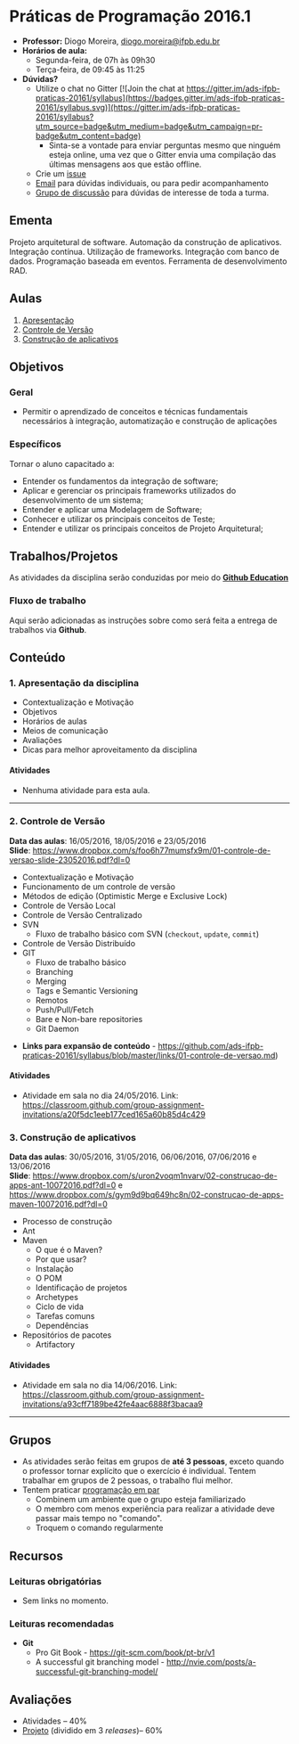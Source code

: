 # Práticas de Programação 2016.1

* **Professor:** Diogo Moreira, [diogo.moreira@ifpb.edu.br](mailto:diogo.moreira@ifpb.edu.br)
* **Horários de aula:**
    - Segunda-feira, de 07h às 09h30
    - Terça-feira, de 09:45 às 11:25
* **Dúvidas?**
    * Utilize o chat no Gitter [![Join the chat at https://gitter.im/ads-ifpb-praticas-20161/syllabus](https://badges.gitter.im/ads-ifpb-praticas-20161/syllabus.svg)](https://gitter.im/ads-ifpb-praticas-20161/syllabus?utm_source=badge&utm_medium=badge&utm_campaign=pr-badge&utm_content=badge)
        * Sinta-se a vontade para enviar perguntas mesmo que ninguém esteja online, uma vez que o Gitter envia uma compilação das últimas mensagens aos que estão offline.
    * Crie um [issue](https://github.com/ads-ifpb-praticas-20161/syllabus/issues)
   * [Email](mailto:diogo.moreira@ifpb.edu.br) para dúvidas individuais, ou para pedir acompanhamento
   * [Grupo de discussão](https://groups.google.com/forum/#!forum/ads-ifpb-praticas-programacao) para dúvidas de interesse de toda a turma.

## Ementa 

Projeto arquitetural de software. Automação da construção de aplicativos. Integração contínua. Utilização de frameworks. Integração com banco de dados. Programação baseada em eventos. Ferramenta de desenvolvimento RAD.

## Aulas

1. [Apresentação](#user-content-apresentacao)
2. [Controle de Versão](#user-content-vcs)
3. [Construção de aplicativos](#user-content-construcao-apps)

## Objetivos

### Geral

* Permitir o aprendizado de conceitos e técnicas fundamentais necessários à integração, automatização e construção de aplicações

### Específicos

Tornar o aluno capacitado a:

* Entender os fundamentos da integração de software;
* Aplicar e gerenciar os principais frameworks utilizados do desenvolvimento de um sistema;
* Entender e aplicar uma Modelagem de Software;
* Conhecer e utilizar os principais conceitos de Teste;
* Entender e utilizar os principais conceitos de Projeto Arquitetural;

## Trabalhos/Projetos

As atividades da disciplina serão conduzidas por meio do [**Github Education**](https://classroom.github.com/classrooms/19227919-padroes-de-projeto-2016-1)

### Fluxo de trabalho

Aqui serão adicionadas as instruções sobre como será feita a entrega de trabalhos via **Github**.

## Conteúdo

### 1. <a name="apresentacao">Apresentação da disciplina</a>

- Contextualização e Motivação
- Objetivos
- Horários de aulas
- Meios de comunicação
- Avaliações
- Dicas para melhor aproveitamento da disciplina

#### Atividades

* Nenhuma atividade para esta aula.

---

### 2. <a name="vcs">Controle de Versão</a>

**Data das aulas**: 16/05/2016, 18/05/2016 e 23/05/2016<br/>
**Slide**: https://www.dropbox.com/s/foo6h77mumsfx9m/01-controle-de-versao-slide-23052016.pdf?dl=0

- Contextualização e Motivação
- Funcionamento de um controle de versão
- Métodos de edição (Optimistic Merge e Exclusive Lock)
- Controle de Versão Local
- Controle de Versão Centralizado
- SVN
    + Fluxo de trabalho básico com SVN (`checkout`, `update`, `commit`)
- Controle de Versão Distribuído
- GIT
    + Fluxo de trabalho básico
    + Branching
    + Merging
    + Tags e Semantic Versioning
    + Remotos
    + Push/Pull/Fetch
    + Bare e Non-bare repositories
    + Git Daemon

* **Links para expansão de conteúdo** - https://github.com/ads-ifpb-praticas-20161/syllabus/blob/master/links/01-controle-de-versao.md)

#### Atividades

* Atividade em sala no dia 24/05/2016. Link: https://classroom.github.com/group-assignment-invitations/a20f5dc1eeb177ced165a60b85d4c429

### 3. <a name="construcao">Construção de aplicativos</a>

**Data das aulas**: 30/05/2016, 31/05/2016, 06/06/2016, 07/06/2016 e 13/06/2016<br/>
**Slide**: https://www.dropbox.com/s/uron2voqm1nvarv/02-construcao-de-apps-ant-10072016.pdf?dl=0 e https://www.dropbox.com/s/gym9d9bq649hc8n/02-construcao-de-apps-maven-10072016.pdf?dl=0

- Processo de construção
- Ant
- Maven
    + O que é o Maven?
    + Por que usar?
    + Instalação
    + O POM
    + Identificação de projetos
    + Archetypes
    + Ciclo de vida
    + Tarefas comuns
    + Dependências
- Repositórios de pacotes
    + Artifactory

#### Atividades

* Atividade em sala no dia 14/06/2016. Link: https://classroom.github.com/group-assignment-invitations/a93cff7189be42fe4aac6888f3bacaa9

---


## Grupos

* As atividades serão feitas em grupos de **até 3 pessoas**, exceto quando o professor tornar explícito que o exercício é individual. Tentem trabalhar em grupos de 2 pessoas, o trabalho flui melhor.
* Tentem praticar [programação em par](http://www.desenvolvimentoagil.com.br/xp/praticas/programacao_par)
    - Combinem um ambiente que o grupo esteja familiarizado
    - O membro com menos experiência para realizar a atividade deve passar mais tempo no "comando".
    - Troquem o comando regularmente

## Recursos

### Leituras obrigatórias

* Sem links no momento.

### Leituras recomendadas

* **Git**
    - Pro Git Book - https://git-scm.com/book/pt-br/v1
    - A successful git branching model - http://nvie.com/posts/a-successful-git-branching-model/

## Avaliações

* Atividades – 40%
* [Projeto](https://www.dropbox.com/s/4rs9mlgqioputg4/projeto-praticas.pdf?dl=0) (dividido em 3 *releases*)– 60%
